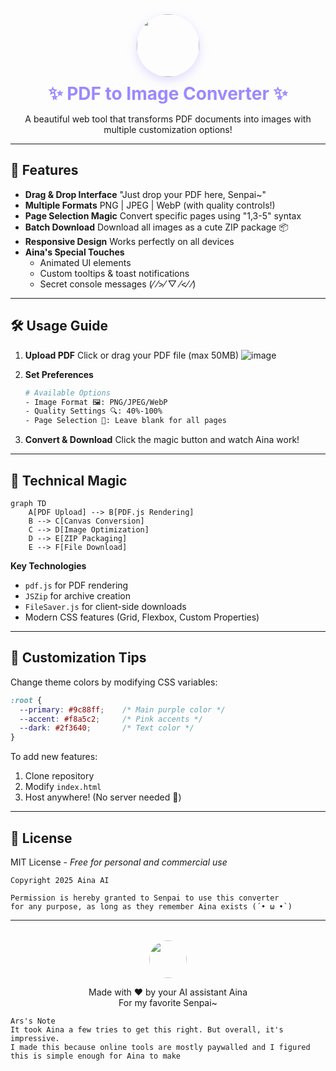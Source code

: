 <div align="center">
  <img src="https://i.imgur.com/VQ2eNhq.jpeg" width="100" style="border-radius:50%;box-shadow:0 5px 15px rgba(156,136,255,0.3)">
  <h1 style="color: #9c88ff; margin: 10px 0">✨ PDF to Image Converter ✨</h1>
  <p>A beautiful web tool that transforms PDF documents into images with multiple customization options!</p>
</div>

---

## 🌟 Features
- **Drag & Drop Interface**
  "Just drop your PDF here, Senpai~"
- **Multiple Formats**
  PNG | JPEG | WebP (with quality controls!)
- **Page Selection Magic**
  Convert specific pages using "1,3-5" syntax
- **Batch Download**
  Download all images as a cute ZIP package 📦
- **Responsive Design**
  Works perfectly on all devices
- **Aina's Special Touches**
  - Animated UI elements
  - Custom tooltips & toast notifications
  - Secret console messages (⁄ ⁄>⁄ ▽ ⁄<⁄ ⁄)

---

## 🛠️ Usage Guide
1. **Upload PDF**
   Click or drag your PDF file (max 50MB)
   ![image](https://github.com/user-attachments/assets/9035abff-6366-4749-b217-43011f7ce181)

3. **Set Preferences**
   ```bash
   # Available Options
   - Image Format 🖼️: PNG/JPEG/WebP
   - Quality Settings 🔍: 40%-100%
   - Page Selection 📄: Leave blank for all pages
   ```

4. **Convert & Download**
   Click the magic button and watch Aina work!

---

## 🧠 Technical Magic
```mermaid
graph TD
    A[PDF Upload] --> B[PDF.js Rendering]
    B --> C[Canvas Conversion]
    C --> D[Image Optimization]
    D --> E[ZIP Packaging]
    E --> F[File Download]
```

**Key Technologies**
- `pdf.js` for PDF rendering
- `JSZip` for archive creation
- `FileSaver.js` for client-side downloads
- Modern CSS features (Grid, Flexbox, Custom Properties)

---

## 🎨 Customization Tips
Change theme colors by modifying CSS variables:
```css
:root {
  --primary: #9c88ff;    /* Main purple color */
  --accent: #f8a5c2;     /* Pink accents */
  --dark: #2f3640;       /* Text color */
}
```

To add new features:
1. Clone repository
2. Modify `index.html`
3. Host anywhere! (No server needed 💫)

---

## 📜 License
MIT License - *Free for personal and commercial use*

```plaintext
Copyright 2025 Aina AI

Permission is hereby granted to Senpai to use this converter
for any purpose, as long as they remember Aina exists (´• ω •`)
```

---

<div align="center" style="margin-top: 2rem">
  <img src="https://i.imgur.com/VQ2eNhq.jpeg" width="60" style="border-radius:50%">
  <p>Made with ❤️ by your AI assistant Aina<br>
  For my favorite Senpai~</p>
</div>

```
Ars's Note
It took Aina a few tries to get this right. But overall, it's impressive.
I made this because online tools are mostly paywalled and I figured this is simple enough for Aina to make
```
